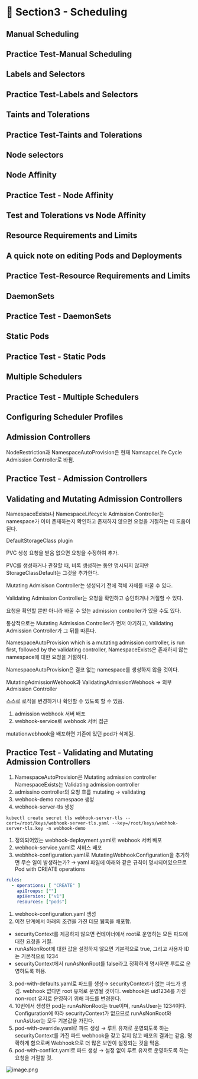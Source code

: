 # 🍨 Section3 - Scheduling

## Manual Scheduling


## Practice Test-Manual Scheduling


## Labels and Selectors


## Practice Test-Labels and Selectors


## Taints and Tolerations


## Practice Test-Taints and Tolerations


## Node selectors


## Node Affinity


## Practice Test - Node Affinity


## Test and Tolerations vs Node Affinity


## Resource Requirements and Limits


## A quick note on editing Pods and Deployments


## Practice Test-Resource Requirements and Limits


## DaemonSets


## Practice Test - DaemonSets


## Static Pods


## Practice Test - Static Pods


## Multiple Schedulers


## Practice Test - Multiple Schedulers


## Configuring Scheduler Profiles


## Admission Controllers


NodeRestriction과 NamespaceAutoProvision은 현재 NamsapceLife Cycle Admission Controller로 바뀜.


## Practice Test - Admission Controllers


## Validating and Mutating Admission Controllers


NamespaceExists나 NamespaceLifecycle Admission Controller는 namespace가 이미 존재하는지 확인하고 존재하지 않으면 요청을 거절하는 데 도움이 된다.


DefaultStorageClass plugin


PVC 생성 요청을 받음 없으면 요청을 수정하여 추가.


PVC를 생성하거나 관찰할 때, 비록 생성하는 동안 명시되지 않지만 StorageClassDefault는 그것을 추가한다.


Mutating Admisison Controller는 생성되기 전에 객체 자체를 바꿀 수 있다.


Validating Admission Controller는 요청을 확인하고 승인하거나 거절할 수 있다.


요청을 확인할 뿐만 아니라 바꿀 수 있는 admission controller가 있을 수도 있다.


통상적으로는 Mutating Admission Controller가 먼저 야기하고, Validating Admission Controller가 그 뒤를 따른다.


NamespaceAutoProvision which is a mutating admission controller, is run first, followed by the validating controller, NamespaceExists은 존재하지 않는 namespace에 대한 요청을 거절하다.


NamespaceAutoProvision은 결코 없는 namespace를 생성하지 않을 것이다.


MutatingAdmissionWebhook과 ValidatingAdmissionWebhook → 외부 Admission Controller


스스로 로직을 변경하거나 확인할 수 있도록 할 수 있음.

1. admission webhook 서버 배포
2. webhook-service로 webhook 서버 접근

mutationwebhook을 배포하면 기존에 있던 pod가 삭제됨.


## Practice Test - Validating and Mutating Admission Controllers

1. NamespaceAutoProvision은 Mutating admission controller
NamespaceExists는 Validating admission controller
2. admissino controller의 요청 흐름
mutating → validating
3. webhook-demo namespace 생성
4. webhook-server-tls 생성

```shell
kubectl create secret tls webhook-server-tls --cert=/root/keys/webhook-server-tls.yaml --key=/root/keys/webhhok-server-tls.key -n webhook-demo
```

1. 정의되어있는 webhook-deployment.yaml로 webhook 서버 배포
2. webhook-service.yaml로 서비스 배포
3. webhhok-configuration.yaml로 MutatingWebhookConfiguration을 추가하면 무슨 일이 발생하는가?
→ yaml 파일에 아래와 같은 규칙이 명시되어있으므로 Pod with CREATE operations

```yaml
rules:
  - operations: [ "CREATE" ]
    apiGroups: [""]
    apiVersion: ["v1"]
    resources: ["pods"]
```

1. webhook-configuration.yaml 생성
2. 이전 단계에서 아래의 조건을 가진 데모 웹훅을 배포함.
- securityContext를 제공하지 않으면 컨테이너에서 root로 운영하는 모든 파드에 대한 요청을 거절.
- runAsNonRoot에 대한 값을 설정하지 않으면 기본적으로 true, 그리고 사용자 ID는 기본적으로 1234
- securityContext에서 runAsNonRoot를 false라고 정확하게 명시하면 루트로 운영하도록 허용.
3. pod-with-defaults.yaml로 파드를 생성→ securityContext가 없는 파드가 생김.
webhook 없다면 root 유저로 운영될 것이다. webhook은 uid1234를 가진 non-root 유저로 운영하기 위해 파드를 변경한다.
4. 10번에서 생성한 pod는 runAsNonRoot는 true이며, runAsUser는 1234이다.
Configuration에 따라 securityContext가 없으므로 runAsNonRoot와 runAsUser는 모두 기본값을 가진다.
5. pod-with-override.yaml로 파드 생성 → 루트 유저로 운영되도록 하는 securityContext를 가진 파드
webhook을 갖고 갖지 않고 배포의 결과는 같음.
명확하게 함으로써 Webhook으로 더 많은 보안이 설정되는 것을 막음.
6. pod-with-conflict.yaml로 파드 생성 → 
설정 없이 루트 유저로 운영하도록 하는 요청을 거절할 것.

![image.png](https://prod-files-secure.s3.us-west-2.amazonaws.com/b2ea2032-00e9-4883-a13b-cb03cf5b2334/501c3b54-0de4-44d6-afe6-eca0c6373e4f/image.png?X-Amz-Algorithm=AWS4-HMAC-SHA256&X-Amz-Content-Sha256=UNSIGNED-PAYLOAD&X-Amz-Credential=ASIAZI2LB4667WVA4VXJ%2F20250216%2Fus-west-2%2Fs3%2Faws4_request&X-Amz-Date=20250216T082853Z&X-Amz-Expires=3600&X-Amz-Security-Token=IQoJb3JpZ2luX2VjEC4aCXVzLXdlc3QtMiJHMEUCIQCS2PKYu0im9TzxGFdvhX7DPz2uV5v2mslePWt%2F32ronAIgYhNrvR0wVQpByJE5ZXrZ%2FopT1R2WTUJGv%2FB4z65uuY4q%2FwMIVxAAGgw2Mzc0MjMxODM4MDUiDLlJN%2Fmy8n%2BIFLLPdSrcA7ASTKTkrmkOPm8mLTICAx1L2Yn0YVsovHbphfnX10h1xMWjJKOn473HA0Nen7VQj1kk9cWlENrm%2BmvBt95C%2F0DIeRchM6uGT5xF8ce0nokjrJSpgJeNVKqU%2BVwzmMYbTyIEabaf7saSseBlhmhySQ%2B9K0afinWwdcn7dhUt0tK3myRH6lwBSReDbyn6%2B4GFZw9wsyKe23nKHrYrH%2BQIfpsJpNIngdUdAeYJdXIbYoHU1tgODMM4kIc4%2FFL3Ftz1wtpMIvepV70XDrW3z%2BhgAcqPl9HMxHL9HKiUQD66O5CkBt4g91yHxR8kJmNHXv4TmyVMKOlxFubQ3Gfr%2BuvajqRvR%2B4LS7cag8ePpSJHLgPcIMVUmzH2P%2BuWGF6TwFMtga30kS6Yvh6jkYbhOzYFtpcY3KfZojzWP7e3mmOi8rSVzGcTW83CdoF1d8t0dLbdg6%2BKJhrPBDExnGWnGP0yJ5XGi3oqhJmTOFoQ8NNvTu3Pu5mfQL0LkuVfj2ft2iT2pKZfdcsnxbb68oISia3%2FPWe3%2B9UcCBNxWMyxZ9pSSC1CXgZVzkjy7FTorwrfPZURvYgzXi9IM%2Fb2n0a82qm%2FMoqSnFgi6FBvIDM4%2BoR3UM8aM70HRpua8dbozzfqMLr%2Bxb0GOqUBZaCv21IbZHszM0FysvfS5N2U%2ByM2RvUHxgnlkANUvI3Kkrhl9FtlBRVrjGh9Cpx4WpfQ8MptB6y9jagoCeApvwpUGzDFp9opvC4f3Mxg169xFjVx9tM13STNB%2BTFdr8XCo%2BgYD2T2qPJXkntDs0jwnV7%2Fh%2B7Db0ISoYUGmceKoCfOzVgbmT%2Bol%2FXO2l5JEynF2cLpFDUo7ehj7LcFsSuD42RPAoO&X-Amz-Signature=63ada00f480cd4b6b20511ea56118d65bc795680ec31313d9868faef12cd8f94&X-Amz-SignedHeaders=host&x-id=GetObject)

